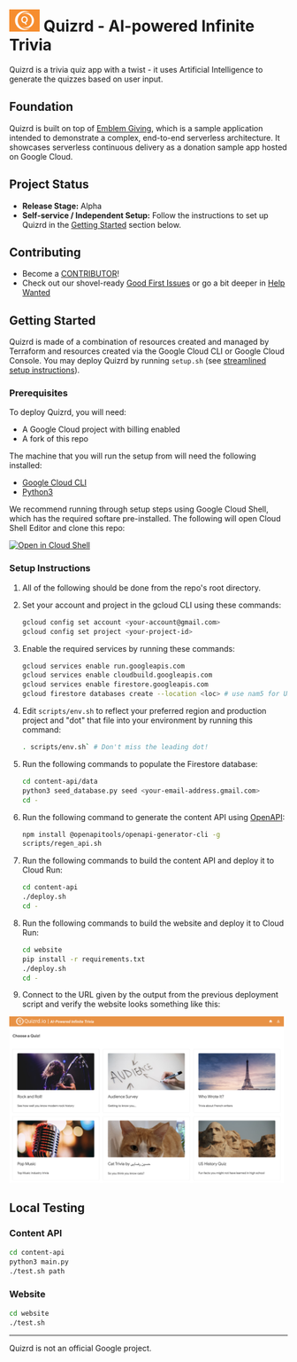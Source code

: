 # <img src="website/static/logo.png" height="40"> Quizrd - AI-powered Infinite Trivia

Quizrd is a trivia quiz app with a twist - it uses Artificial Intelligence to generate the quizzes based on user input.

## Foundation

Quizrd is built on top of [Emblem Giving](https://github.com/GoogleCloudPlatform/emblem), which is a sample application intended to demonstrate a complex, end-to-end serverless architecture. It showcases serverless continuous delivery as a donation sample app hosted on Google Cloud.

<!--
## Architecture

### Data/User Model
<img src="website/static/datauser.png" height="300">

### Creator/Hosting Flow
<img src="website/static/creator.png" height="300">

### Player Flow
<img src="website/static/player.png" height="300">
-->

## Project Status

* **Release Stage:** Alpha
* **Self-service / Independent Setup:** Follow the instructions to set up Quizrd in the [Getting Started](#getting-started) section below. 

## Contributing

* Become a [CONTRIBUTOR](./CONTRIBUTING.md)!
* Check out our shovel-ready [Good First Issues](https://github.com/GoogleCloudPlatform/emblem/issues?q=is%3Aissue+is%3Aopen+sort%3Aupdated-desc+label%3A%22good+first+issue%22) or go a bit deeper in [Help Wanted](https://github.com/GoogleCloudPlatform/emblem/issues?q=is%3Aissue+is%3Aopen+sort%3Aupdated-desc+label%3A%22help+wanted%22)

## Getting Started

Quizrd is made of a combination of resources created and managed by Terraform and resources created via the Google Cloud CLI or Google Cloud Console. You may deploy Quizrd by running `setup.sh` (see [streamlined setup instructions](#streamlined-setup)). 

### Prerequisites

To deploy Quizrd, you will need:
<!-- * 3 Google Cloud projects (ops, stage, prod) with billing enabled on each) -->
  * A Google Cloud project with billing enabled
  * A fork of this repo

The machine that you will run the setup from will need the following installed:
<!-- * [Terraform](https://learn.hashicorp.com/tutorials/terraform/install-cli) -->
  * [Google Cloud CLI](https://cloud.google.com/sdk/docs/install)
  * [Python3](https://www.python.org/downloads)

We recommend running through setup steps using Google Cloud Shell, which has the required softare pre-installed. The following will open Cloud Shell Editor and clone this repo:

 [![Open in Cloud Shell](https://gstatic.com/cloudssh/images/open-btn.svg)](https://ssh.cloud.google.com/cloudshell/editor?cloudshell_git_repo=https%3A%2F%2Fgithub.com%2Fmco-gh%2Fquizrd&cloudshell_tutorial=docs%2Ftutorials%2Fsetup-walkthrough.md)

### Setup Instructions

1. All of the following should be done from the repo's root directory.

1. Set your account and project in the gcloud CLI using these commands:
    ```bash
    gcloud config set account <your-account@gmail.com>
    gcloud config set project <your-project-id>
    ```

1. Enable the required services by running these commands:

    ```bash
    gcloud services enable run.googleapis.com
    gcloud services enable cloudbuild.googleapis.com
    gcloud services enable firestore.googleapis.com
    gcloud firestore databases create --location <loc> # use nam5 for US, eur3 for EU
    ```

1. Edit `scripts/env.sh` to reflect your preferred region and production project and "dot" that file into your environment by running this command:
    ```bash
    . scripts/env.sh` # Don't miss the leading dot!
    ```

1. Run the following commands to populate the Firestore database: 
    ```bash
    cd content-api/data
    python3 seed_database.py seed <your-email-address.gmail.com>
    cd -
    ```

1. Run the following command to generate the content API using [OpenAPI](https://www.openapis.org):
    ```bash
    npm install @openapitools/openapi-generator-cli -g
    scripts/regen_api.sh
    ```

1. Run the following commands to build the content API and deploy it to Cloud Run: 
    ```bash
    cd content-api
    ./deploy.sh
    cd -
    ```

1. Run the following commands to build the website and deploy it to Cloud Run: 
    ```bash
    cd website
    pip install -r requirements.txt
    ./deploy.sh
    cd -
    ```
  
1. Connect to the URL given by the output from the previous deployment script and verify the website looks something like this:
<img src="website/static/website.png" height="300">

## Local Testing

### Content API
```bash
cd content-api
python3 main.py
./test.sh path
```

### Website
```bash
cd website
./test.sh
```

---

Quizrd is not an official Google project.
